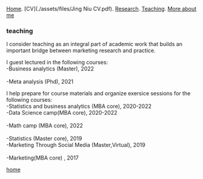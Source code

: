 [Home](./). [CV](./assets/files/Jing Niu CV.pdf). [Research](./research.md). [Teaching](./teaching.md). [More about me](./hobby.md)

### teaching 

I consider teaching as an integral part of academic work that builds an important bridge between marketing research and practice. 

I guest lectured in the following courses: <br/> 
\-Business analytics  (Master), 2022 <br/>  
\-Meta analysis  (Phd), 2021 <br/> 

I help prepare for course materials and organize exersice sessions for the following courses:  
\-Statistics and business analytics (MBA core), 2020-2022<br/> 
\-Data Science camp(MBA core), 2020-2022<br/>  
\-Math camp (MBA core), 2022<br/>  
\-Statistics (Master core), 2019<br/>
\-Marketing Through Social Media (Master,Virtual), 2019<br/>  
\-Marketing(MBA core) , 2017<br/>




[home](./)
